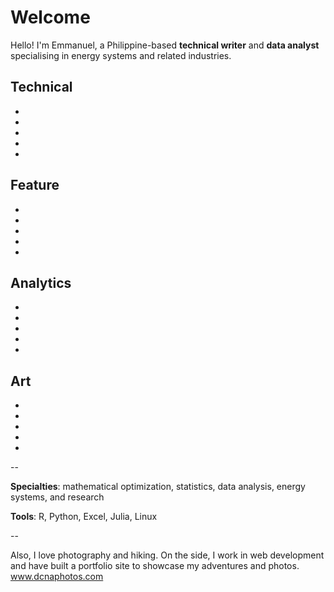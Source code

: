 # Welcome

Hello! I'm Emmanuel, a Philippine-based **technical writer** and **data analyst** specialising in energy systems and related industries.


## Technical

* [](./london.ipynb)
* [](./workflow.md)
* [](./energymarket.ipynb)
* [](./usgrid.ipynb)
* [](./hrdatasetv14.ipynb)

## Feature

* [](./london.ipynb)
* [](./workflow.md)
* [](./energymarket.ipynb)
* [](./usgrid.ipynb)
* [](./hrdatasetv14.ipynb)

## Analytics

* [](./london.ipynb)
* [](./workflow.md)
* [](./energymarket.ipynb)
* [](./usgrid.ipynb)
* [](./hrdatasetv14.ipynb)

## Art

* [](./london.ipynb)
* [](./workflow.md)
* [](./energymarket.ipynb)
* [](./usgrid.ipynb)
* [](./hrdatasetv14.ipynb)

--

**Specialties**: mathematical optimization, statistics, data analysis, energy systems, and research

**Tools**: R, Python, Excel, Julia, Linux

--

Also, I love photography and hiking. On the side, I work in web development and have built a portfolio site to showcase my adventures and photos. <a href="https://dcnaphotos.netlify.app" target="_blank">www.dcnaphotos.com</a>

